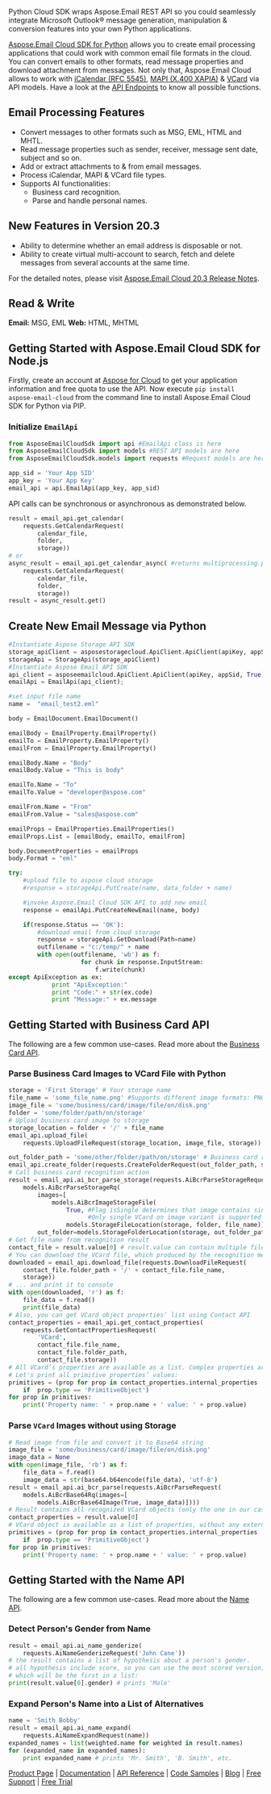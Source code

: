Python Cloud SDK wraps Aspose.Email REST API so you could seamlessly integrate Microsoft Outlook® message generation, manipulation & conversion features into your own Python applications.

[Aspose.Email Cloud SDK for Python](https://products.aspose.cloud/email/python) allows you to create email processing applications that could work with common email file formats in the cloud. You can convert emails to other formats, read message properties and download attachment from messages. Not only that, Aspose.Email Cloud allows to work with [iCalendar (RFC 5545)](https://docs.aspose.cloud/display/emailcloud/iCalendar+Support), [MAPI (X.400 XAPIA)](https://docs.aspose.cloud/display/emailcloud/MAPI+Support) & [VCard](https://docs.aspose.cloud/display/emailcloud/Operate+VCard) via API models. Have a look at the [API Endpoints](https://github.com/aspose-email-cloud/aspose-email-cloud-python/tree/master/sdk) to know all possible functions.

## Email Processing Features

- Convert messages to other formats such as MSG, EML, HTML and MHTL.
- Read message properties such as sender, receiver, message sent date, subject and so on.
- Add or extract attachments to & from email messages.
- Process iCalendar, MAPI & VCard file types.
- Supports AI functionalities:
  - Business card recognition.
  - Parse and handle personal names.

## New Features in Version 20.3

- Ability to determine whether an email address is disposable or not.
- Ability to create virtual multi-account to search, fetch and delete messages from several accounts at the same time.

For the detailed notes, please visit [Aspose.Email Cloud 20.3 Release Notes](https://docs.aspose.cloud/display/emailcloud/Aspose.Email+Cloud+20.3+Release+Notes).

## Read & Write

**Email:** MSG, EML
**Web:** HTML, MHTML

## Getting Started with Aspose.Email Cloud SDK for Node.js

Firstly, create an account at [Aspose for Cloud](https://dashboard.aspose.cloud/#/apps) to get your application information and free quota to use the API. Now execute `pip install aspose-email-cloud` from the command line to install Aspose.Email Cloud SDK for Python via PIP.

### Initialize `EmailApi`

```python
from AsposeEmailCloudSdk import api #EmailApi class is here
from AsposeEmailCloudSdk import models #REST API models are here
from AsposeEmailCloudSdk.models import requests #Request models are here (all API calls use corresponding request model class)

app_sid = 'Your App SID'
app_key = 'Your App Key'
email_api = api.EmailApi(app_key, app_sid)
```

API calls can be synchronous or asynchronous as demonstrated below.

```python
result = email_api.get_calendar(
    requests.GetCalendarRequest(
        calendar_file,
        folder,
        storage))
# or
async_result = email_api.get_calendar_async( #returns multiprocessing.pool.AsyncResult
    requests.GetCalendarRequest(
        calendar_file,
        folder,
        storage))
result = async_result.get()
```

## Create New Email Message via Python

```python
#Instantiate Aspose Storage API SDK
storage_apiClient = asposestoragecloud.ApiClient.ApiClient(apiKey, appSid, True)
storageApi = StorageApi(storage_apiClient)
#Instantiate Aspose Email API SDK
api_client = asposeemailcloud.ApiClient.ApiClient(apiKey, appSid, True)
emailApi = EmailApi(api_client);

#set input file name
name =  "email_test2.eml"

body = EmailDocument.EmailDocument()

emailBody = EmailProperty.EmailProperty()
emailTo = EmailProperty.EmailProperty()
emailFrom = EmailProperty.EmailProperty()

emailBody.Name = "Body"
emailBody.Value = "This is body"

emailTo.Name = "To"
emailTo.Value = "developer@aspose.com"

emailFrom.Name = "From"
emailFrom.Value = "sales@aspose.com"

emailProps = EmailProperties.EmailProperties()
emailProps.List = [emailBody, emailTo, emailFrom]

body.DocumentProperties = emailProps
body.Format = "eml"

try:
    #upload file to aspose cloud storage
    #response = storageApi.PutCreate(name, data_folder + name)

    #invoke Aspose.Email Cloud SDK API to add new email
    response = emailApi.PutCreateNewEmail(name, body)

    if(response.Status == 'OK'):
        #download email from cloud storage
        response = storageApi.GetDownload(Path=name)
        outfilename = "c:/temp/" + name
        with open(outfilename, 'wb') as f:
                    for chunk in response.InputStream:
                        f.write(chunk)
except ApiException as ex:
            print "ApiException:"
            print "Code:" + str(ex.code)
            print "Message:" + ex.message
```

## Getting Started with Business Card API

The following are a few common use-cases. Read more about the [Business Card API](https://docs.aspose.cloud/display/emailcloud/Working+with+Contact+Cards).

### Parse Business Card Images to VCard File with Python

```python
storage = 'First Storage' # Your storage name
file_name = 'some_file_name.png' #Supports different image formats: PNG, JPEG, BMP, TIFF, GIF, etc.
image_file = 'some/business/card/image/file/on/disk.png'
folder = 'some/folder/path/on/storage'
# Upload business card image to storage
storage_location = folder + '/' + file_name
email_api.upload_file(
    requests.UploadFileRequest(storage_location, image_file, storage))

out_folder_path = 'some/other/folder/path/on/storage' # Business card recognition results will be saved here
email_api.create_folder(requests.CreateFolderRequest(out_folder_path, storage))
# Call business card recognition action
result = email_api.ai_bcr_parse_storage(requests.AiBcrParseStorageRequest(
    models.AiBcrParseStorageRq(
        images=[
            models.AiBcrImageStorageFile(
                True, #Flag isSingle determines that image contains single VCard or more.
                      #Only single VCard on image variant is supported in current version.
                models.StorageFileLocation(storage, folder, file_name))],
        out_folder=models.StorageFolderLocation(storage, out_folder_path))))
# Get file name from recognition result
contact_file = result.value[0] # result.value can contain multiple files, if we sent multicard images or multiple images
# You can download the VCard file, which produced by the recognition method ...
downloaded = email_api.download_file(requests.DownloadFileRequest(
    contact_file.folder_path + '/' + contact_file.file_name,
    storage))
# ... and print it to console
with open(downloaded, 'r') as f:
    file_data = f.read()
    print(file_data)
# Also, you can get VCard object properties’ list using Contact API
contact_properties = email_api.get_contact_properties(
    requests.GetContactPropertiesRequest(
        'VCard',
        contact_file.file_name,
        contact_file.folder_path,
        contact_file.storage))
# All VCard’s properties are available as a list. Complex properties are represented as hierarchical structures.
# Let's print all primitive properties’ values:
primitives = (prop for prop in contact_properties.internal_properties
    if  prop.type == 'PrimitiveObject')
for prop in primitives:
    print('Property name: ' + prop.name + ' value: ' + prop.value)
```

### Parse `VCard` Images without using Storage

```python
# Read image from file and convert it to Base64 string
image_file = 'some/business/card/image/file/on/disk.png'
image_data = None
with open(image_file, 'rb') as f:
    file_data = f.read()
    image_data = str(base64.b64encode(file_data), 'utf-8')
result = email_api.ai_bcr_parse(requests.AiBcrParseRequest(
    models.AiBcrBase64Rq(images=[
        models.AiBcrBase64Image(True, image_data)])))
# Result contains all recognized VCard objects (only the one in our case)
contact_properties = result.value[0]
# VCard object is available as a list of properties, without any external calls:
primitives = (prop for prop in contact_properties.internal_properties
    if  prop.type == 'PrimitiveObject')
for prop in primitives:
    print('Property name: ' + prop.name + ' value: ' + prop.value)
```

## Getting Started with the Name API

The following are a few common use-cases. Read more about the [Name API](https://docs.aspose.cloud/display/emailcloud/Working+with+Name+API).

### Detect Person's Gender from Name

```python
result = email_api.ai_name_genderize(
    requests.AiNameGenderizeRequest('John Cane'))
# the result contains a list of hypothesis about a person's gender.
# all hypothesis include score, so you can use the most scored version,
# which will be the first in a list:
print(result.value[0].gender) # prints 'Male'
```

### Expand Person's Name into a List of Alternatives

```python
name = 'Smith Bobby'
result = email_api.ai_name_expand(
    requests.AiNameExpandRequest(name))
expanded_names = list(weighted.name for weighted in result.names)
for (expanded_name in expanded_names):
    print expanded_name # prints 'Mr. Smith', 'B. Smith', etc.
```

[Product Page](https://products.aspose.cloud/email/python) | [Documentation](https://docs.aspose.cloud/display/emailcloud/Home) | [API Reference](https://apireference.aspose.cloud/email/) | [Code Samples](https://github.com/aspose-email-cloud/aspose-email-cloud-python) | [Blog](https://blog.aspose.cloud/category/email/) | [Free Support](https://forum.aspose.cloud/c/email) | [Free Trial](https://dashboard.aspose.cloud/#/apps)
